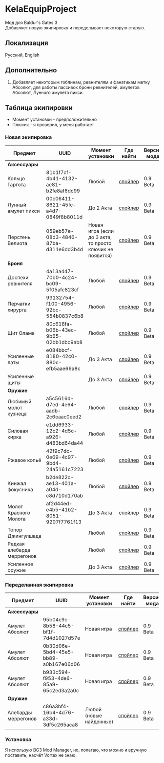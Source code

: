 [Original]: ## "Обычное местоположение"
[MoonTower]: ## "Лунные Башни"
[HouseOfHealing]: ## "Дом Исцеления"
[HhuneMausoleum]: ## "Гробница Хуннов"
[CazadorsDungeon]: ## "Подземелье Дворца Касадора"
[BlightedVillage]: ## "Вымершая деревня"
[DilapidatedVillage]: ## "Обветшалая деревня"
[BeckoningCave]: ## "Манящая пещера"
[JungleOfChult]: ## "Чультские джунгли"
[LowerCity]: ## "Нижний город"
[PeartreeBasement]: ## "Дом Грушки"
[RamazithsTower]: ## "Башня Рамазита"

# KelaEquipProject
Мод для Baldur's Gates 3  
Добавляет новую экипировку и переделывает некоторую старую.  

## Локализация
Русский, English

## Дополнительно
1. Добавляет некоторым гоблинам, ревнителям и фанатикам метку Абсолют, для работы пассивок брони ревнителей, амулетов Абсолют, Лунного амулета пикси.

## Таблица экипировки
* Момент установки - предположительно
* Плюсик - я проверил, у меня работает
### Новая экипировка
| Предмет  | UUID     | Момент установки | Где найти | Версия мода | Проверен | + |
|----------|----------|------------------|-----------|-------------|----------|---|
| **Аксессуары**
| Кольцо Гаргота | 81b1f7cf-4b41-4132-ae81-b2fe8af6dc99 | Любой | [спойлер][HhuneMausoleum] | 0.9 Beta | Нет | +
| Лунный амулет пикси | 00c06411-8621-45fc-a4d7-0849f8b8011d | До 2 Акта | [спойлер][MoonTower] | 0.9 Beta | Нет | +
| Перстень Велиота | 059eb57e-08d3-4846-87ba-d311e6dd3b4d | Новая игра (если до 3 акта, то просто ключик не появится) | [спойлер][CazadorsDungeon] | 0.9 Beta | Нет | +
| **Броня**
| Доспехи ревнителя | 4a13a447-70b0-4c24-bc09-5f05afc823cf | Любой | [спойлер][MoonTower] | 0.9 Beta | Нет | +
| Перчатки хирурга | 99132754-f100-4956-92bc-554b0837c6b8 | Любой | [спойлер][HouseOfHealing] | 0.9 Beta | Нет | +
| Щит Олама | 80c618fa-b06b-43ec-9b65-02bb1dbc9ab8 | Любой | [спойлер][HouseOfHealing] | 0.9 Beta | Нет | +
| Усиленные латы | e084bbcf-8180-42c0-880c-efb5aae66a8c | До 3 Акта | [спойлер][PeartreeBasement] | 0.9 Beta | Нет | +
| Усиленные щиты |  | До 3 Акта | [спойлер][PeartreeBasement] | 0.9 Beta | Нет | +
| **Оружие**
| Любимый молот кузнеца | a5c5616d-d7ed-4e64-aadb-2c6eaac0eed2 | Любой | [спойлер][BlightedVillage] | 0.9 Beta | Нет | +
| Силовая кирка | e1dd6933-12c2-4d5c-a926-d483bd64da44 | Любой | [спойлер][DilapidatedVillage] | 0.9 Beta | Нет | +
| Ржавое копьё | 42f9c7dc-0e69-4c97-9bd4-24a5161c7223 | Любой | [спойлер][BeckoningCave] | 0.9 Beta | Нет | +
| Кинжал фокусника | b2de822c-ae13-401a-a04d-c8d710d170ab | Любой | [спойлер][JungleOfChult] | 0.9 Beta | Нет | +
| Молот Красного Молота | af2d44ed-e4b5-41b2-8051-9207f7761f13 | До 3 Акта | [спойлер][LowerCity] | 0.9 Beta | Нет | +
| Топор Джингулшада |  | Любой | [спойлер][RamazithsTower] | 0.9 Beta | Нет | +
| Редкая алебарда меррегонов |  | Любой | [спойлер][RamazithsTower] | 0.9 Beta | Нет | +
| Усиленное оружие |  | До 3 Акта | [спойлер][PeartreeBasement] | 0.9 Beta | Нет | +

### Переделанная экипировка
| Предмет  | UUID     | Момент установки | Где найти | Версия мода | Проверен | + |
|----------|----------|------------------|-----------|-------------|----------|---|
| **Аксессуары**
| Амулет Абсолют | 95b04c9c-8b58-44c5-bf1f-7d4d1027d57e | Новая игра | [спойлер][Original] | 0.9 Beta | Нет | +
| Амулет Абсолют | 0b30d06e-5bd4-45e5-bb89-a0b167e06d06 | Новая игра | [спойлер][Original] | 0.9 Beta | Нет | +
| Амулет Абсолют | b933c594-f953-4de6-85a9-65c2ed3a2a0c | Новая игра | [спойлер][Original] | 0.9 Beta | Нет | +
| **Оружие**
| Алебарды меррегонов | c86a3bf4-16b4-4d76-a33d-3df5c265aca8 | Любой (новые найденные) | [спойлер][Original] | 0.9 Beta | Нет | +

### Установка
Я использую BG3 Mod Manager, но, полагаю, что можно и вручную поставить, насчёт Vortex не знаю.